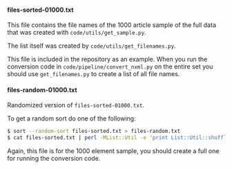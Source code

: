 #### files-sorted-01000.txt

This file contains the file names of the 1000 article sample of the full data
that was created with `code/utils/get_sample.py`.

The list itself was created by `code/utils/get_filenames.py`.

This file is included in the repository as an example. When you run the
conversion code in `code/pipeline/convert_nxml.py` on the entire set you should
use `get_filenames.py` to create a list of all file names.


#### files-random-01000.txt

Randomized version of `files-sorted-01000.txt`.

To get a random sort do one of the following:

```bash
$ sort --random-sort files-sorted.txt > files-random.txt
$ cat files-sorted.txt | perl -MList::Util -e 'print List::Util::shuffle <>' > files-random.txt
```

Again, this file is for the 1000 element sample, you should create a full one
for running the conversion code.
